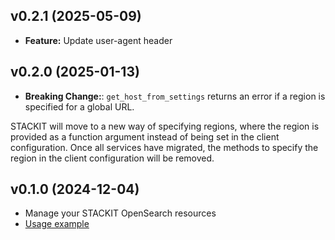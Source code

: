 ## v0.2.1 (2025-05-09)
- **Feature:** Update user-agent header

## v0.2.0 (2025-01-13)
- **Breaking Change:**: `get_host_from_settings` returns an error if a region is specified for a global URL.

STACKIT will move to a new way of specifying regions, where the region is provided as a function argument instead of being set in the client configuration. Once all services have migrated, the methods to specify the region in the client configuration will be removed.

## v0.1.0 (2024-12-04)
- Manage your STACKIT OpenSearch resources
- [Usage example](https://github.com/stackitcloud/stackit-sdk-python/tree/main/examples/opensearch)
